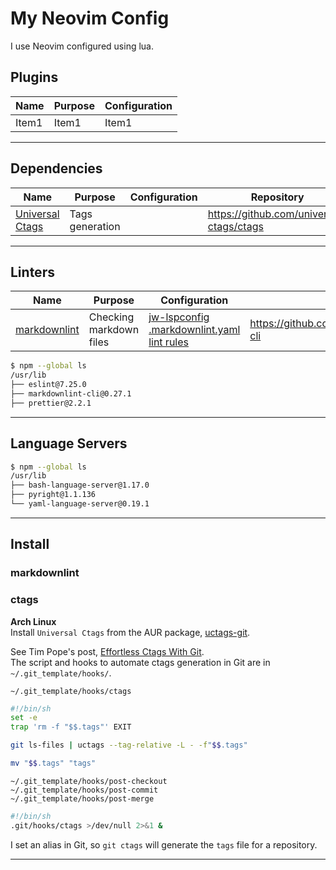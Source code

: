 # My Neovim Config

I use Neovim configured using lua.

## Plugins

| Name                      | Purpose                   | Configuration             |
| ------------------------- | ------------------------- | ------------------------- |
| Item1                     | Item1                     | Item1                     |

---

## Dependencies

| Name | Purpose | Configuration | Repository |
| ---- | ------- | ------------- | ---------- |
| [Universal Ctags](#ctags) | Tags generation | | <https://github.com/universal-ctags/ctags> |

---

## Linters

| Name | Purpose | Configuration | Repository |
| ---- | ------- | ------------- | ---------- |
| [markdownlint](#markdownlint) | Checking markdown files | [jw-lspconfig](lua/jw-lspconfig/init.lua)<BR>[.markdownlint.yaml](.markdownlint.yaml)<BR>[lint rules](https://github.com/DavidAnson/markdownlint/blob/main/doc/Rules.md) | <https://github.com/igorshubovych/markdownlint-cli> |

```bash
$ npm --global ls
/usr/lib
├── eslint@7.25.0
├── markdownlint-cli@0.27.1
├── prettier@2.2.1
```

---

## Language Servers

```bash
$ npm --global ls
/usr/lib
├── bash-language-server@1.17.0
├── pyright@1.1.136
└── yaml-language-server@0.19.1
```

---

## Install

### markdownlint



### ctags

**Arch Linux**  
Install `Universal Ctags` from the AUR package, [uctags-git](https://aur.archlinux.org/uctags-git.git).

See Tim Pope's post, [Effortless Ctags With Git](https://tbaggery.com/2011/08/08/effortless-ctags-with-git.html).  
The script and hooks to automate ctags generation in Git are in `~/.git_template/hooks/`.  

`~/.git_template/hooks/ctags`

```bash
#!/bin/sh
set -e
trap 'rm -f "$$.tags"' EXIT

git ls-files | uctags --tag-relative -L - -f"$$.tags"

mv "$$.tags" "tags"
```

`~/.git_template/hooks/post-checkout`  
`~/.git_template/hooks/post-commit`  
`~/.git_template/hooks/post-merge`

```bash
#!/bin/sh
.git/hooks/ctags >/dev/null 2>&1 &
```

I set an alias in Git, so `git ctags` will generate the `tags` file for a repository.

---

